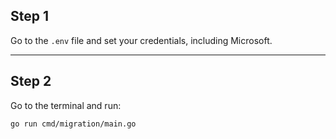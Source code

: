 ## Step 1
Go to the `.env` file and set your credentials, including Microsoft.

---

## Step 2
Go to the terminal and run:

```bash
go run cmd/migration/main.go
